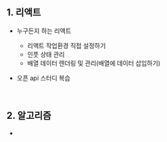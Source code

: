 ## 1. 리액트
- 누구든지 하는 리액트
  - 리액트 작업환경 직접 설정하기
  - 인풋 상태 관리
  - 배열 데이터 렌더링 및 관리(배열에 데이터 삽입하기)
  
- 오픈 api 스터디 복습
  
<br/>

## 2. 알고리즘
- 


